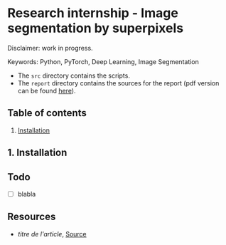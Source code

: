# Research internship - Image segmentation by superpixels

Disclaimer: work in progress.

Keywords: Python, PyTorch, Deep Learning, Image Segmentation

- The `src` directory contains the scripts.
- The `report` directory contains the sources for the report (pdf version can be found [here](report/main.pdf)).

## Table of contents

1. [ Installation ](#1-installation)

## 1. Installation

## Todo

- [ ] blabla

## Resources

* _titre de l'article_,
[Source](https://)

